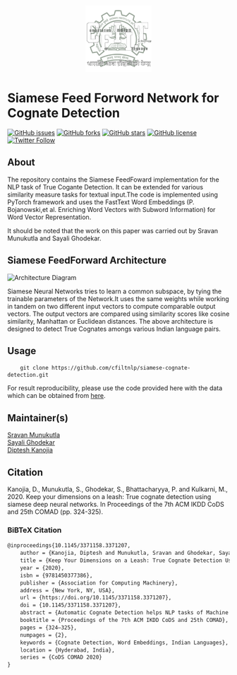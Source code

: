 <p align="center"><img src="cfilt-dark-vec.png" alt="Computation for Indian Language Technology Logo" width="150" height="150"/></p>

# Siamese Feed Forword Network for Cognate Detection

[![GitHub issues](https://img.shields.io/github/issues/cfiltnlp/siamese-cognate-detection?style=flat-square)](https://github.com/cfiltnlp/siamese-cognate-detection/issues)
[![GitHub forks](https://img.shields.io/github/forks/cfiltnlp/siamese-cognate-detection?style=flat-square)](https://github.com/cfiltnlp/siamese-cognate-detection/network)
[![GitHub stars](https://img.shields.io/github/stars/cfiltnlp/siamese-cognate-detection?style=flat-square)](https://github.com/cfiltnlp/siamese-cognate-detection/stargazers)
[![GitHub license](https://img.shields.io/badge/license-CC--BY--NC--SA--4.0-orange)](https://github.com/cfiltnlp/siamese-cognate-detection/blob/main/LICENSE)
[![Twitter Follow](https://img.shields.io/twitter/follow/cfiltnlp?color=1DA1F2&logo=twitter&style=flat-square)](https://twitter.com/cfiltnlp)

## About 

The repository contains the Siamese FeedFoward implementation for the NLP task of True Cogante Detection. It can be extended for various similarity measure tasks for textual input.The code is implemented using PyTorch framework and uses the FastText Word Embeddings (P. Bojanowski,et al. Enriching Word Vectors with Subword Information) for Word Vector Representation.

It should be noted that the work on this paper was carried out by Sravan Munukutla and Sayali Ghodekar. 

## Siamese FeedForward Architecture

![Architecture Diagram](Siamese.png)

Siamese Neural Networks tries to learn a common subspace, by tying the trainable parameters of the Network.It uses the same weights while working in tandem on two different input vectors to compute comparable output vectors. The output vectors are compared using similarity scores like cosine similarity, Manhattan or Euclidean distances. 
The above architecture is designed to detect True Cognates amongs various Indian language pairs. 

## Usage

```code
    git clone https://github.com/cfiltnlp/siamese-cognate-detection.git
```

For result reproducibility, please use the code provided here with the data which can be obtained from [here](https://github.com/cfiltnlp/challengeCognateFF).

## Maintainer(s)

[Sravan Munukutla](https://www.linkedin.com/in/sai-sravan-munukutla/)<br/>
[Sayali Ghodekar](https://sayalighodekar.github.io/)<br/>
[Diptesh Kanojia](https://dipteshkanojia.github.io)<br/>

## Citation

Kanojia, D., Munukutla, S., Ghodekar, S., Bhattacharyya, P. and Kulkarni, M., 2020. Keep your dimensions on a leash: True cognate detection using siamese deep neural networks. In Proceedings of the 7th ACM IKDD CoDS and 25th COMAD (pp. 324-325).

### BiBTeX Citation

```latex
@inproceedings{10.1145/3371158.3371207,
    author = {Kanojia, Diptesh and Munukutla, Sravan and Ghodekar, Sayali and Bhattacharyya, Pushpak and Kulkarni, Malhar},
    title = {Keep Your Dimensions on a Leash: True Cognate Detection Using Siamese Deep Neural Networks},
    year = {2020},
    isbn = {9781450377386},
    publisher = {Association for Computing Machinery},
    address = {New York, NY, USA},
    url = {https://doi.org/10.1145/3371158.3371207},
    doi = {10.1145/3371158.3371207},
    abstract = {Automatic Cognate Detection helps NLP tasks of Machine Translation, Information Retrieval, and Phylogenetics. Cognate words are defined as word pairs across languages which exhibit partial or full lexical similarity and mean the same (e.g., hund-hound in German-English). In this paper, we use a Siamese Feed-forward neural network with word-embeddings to detect such word pairs. Our experiments with various embedding dimensions show larger embedding dimensions can only be used for large corpora sizes for this task. On a dataset built using linked Indian Wordnets, our approach beats the baseline approach with a significant margin (up to 71\%) with the best F-score of 0.85\% on the Hindi-Gujarati language pair.},
    booktitle = {Proceedings of the 7th ACM IKDD CoDS and 25th COMAD},
    pages = {324–325},
    numpages = {2},
    keywords = {Cognate Detection, Word Embeddings, Indian Languages},
    location = {Hyderabad, India},
    series = {CoDS COMAD 2020}
}
```